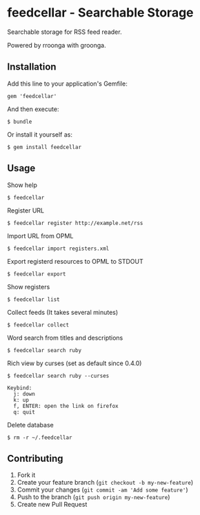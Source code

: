 # feedcellar - Searchable Storage

Searchable storage for RSS feed reader.

Powered by rroonga with groonga.

## Installation

Add this line to your application's Gemfile:

    gem 'feedcellar'

And then execute:

    $ bundle

Or install it yourself as:

    $ gem install feedcellar

## Usage

Show help

    $ feedcellar

Register URL

    $ feedcellar register http://example.net/rss

Import URL from OPML

    $ feedcellar import registers.xml

Export registerd resources to OPML to STDOUT

    $ feedcellar export

Show registers

    $ feedcellar list

Collect feeds (It takes several minutes)

    $ feedcellar collect

Word search from titles and descriptions

    $ feedcellar search ruby

Rich view by curses (set as default since 0.4.0)

    $ feedcellar search ruby --curses

    Keybind:
      j: down
      k: up
      f, ENTER: open the link on firefox
      q: quit

Delete database

    $ rm -r ~/.feedcellar

## Contributing

1. Fork it
2. Create your feature branch (`git checkout -b my-new-feature`)
3. Commit your changes (`git commit -am 'Add some feature'`)
4. Push to the branch (`git push origin my-new-feature`)
5. Create new Pull Request
